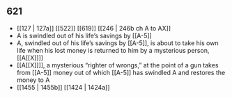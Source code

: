 ## 621
- [[127 | 127a]] [[522]] [[619]] [[246 | 246b ch A to AX]] 
- A is swindled out of his life’s savings by [[A-5]]
- A, swindled out of his life’s savings by [[A-5]], is about to take his own life when his lost money is returned to him by a mysterious person, [[A[[X]]]]
- [[A[[X]]]], a mysterious “righter of wrongs,” at the point of a gun takes from [[A-5]] money out of which [[A-5]] has swindled A and restores the money to A
- [[1455 | 1455b]] [[1424 | 1424a]] 

